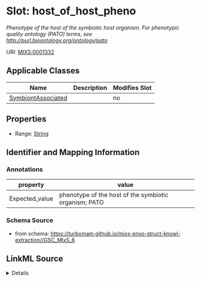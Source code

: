 # Slot: host_of_host_pheno


_Phenotype of the host of the symbiotic host organism. For phenotypic quality ontology (PATO) terms, see http://purl.bioontology.org/ontology/pato_



URI: [MIXS:0001332](https://w3id.org/mixs/0001332)



<!-- no inheritance hierarchy -->




## Applicable Classes

| Name | Description | Modifies Slot |
| --- | --- | --- |
[SymbiontAssociated](SymbiontAssociated.md) |  |  no  |







## Properties

* Range: [String](String.md)





## Identifier and Mapping Information





### Annotations

| property | value |
| --- | --- |
| Expected_value | phenotype of the host of the symbiotic organism; PATO |



### Schema Source


* from schema: https://turbomam.github.io/mixs-envo-struct-knowl-extraction//GSC_MIxS_6




## LinkML Source

<details>
```yaml
name: host_of_host_pheno
annotations:
  Expected_value:
    tag: Expected_value
    value: phenotype of the host of the symbiotic organism; PATO
description: Phenotype of the host of the symbiotic host organism. For phenotypic
  quality ontology (PATO) terms, see http://purl.bioontology.org/ontology/pato
title: host of the symbiotic host phenotype
notes:
- host
- host.
- symbiosis
from_schema: https://turbomam.github.io/mixs-envo-struct-knowl-extraction//GSC_MIxS_6
rank: 1000
string_serialization: '{term}'
slot_uri: MIXS:0001332
multivalued: false
alias: host_of_host_pheno
domain_of:
- SymbiontAssociated
range: string
required: false
recommended: false

```
</details>